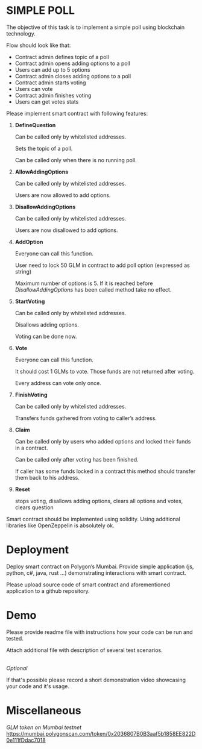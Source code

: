 # SIMPLE POLL

The objective of this task is to implement a simple poll using blockchain technology.

Flow should look like that:

- Contract admin defines topic of a poll
- Contract admin opens adding options to a poll
- Users can add up to 5 options
- Contract admin closes adding options to a poll
- Contract admin starts voting
- Users can vote
- Contract admin finishes voting
- Users can get votes stats

Please implement smart contract with following features:

1. **DefineQuestion**

   Can be called only by whitelisted addresses.

   Sets the topic of a poll.

   Can be called only when there is no running poll.

1. **AllowAddingOptions**

   Can be called only by whitelisted addresses.

   Users are now allowed to add options.

1. **DisallowAddingOptions**

   Can be called only by whitelisted addresses.

   Users are now disallowed to add options.

1. **AddOption**

   Everyone can call this function.

   User need to lock 50 GLM in contract to add poll option (expressed as string)

   Maximum number of options is 5. If it is reached before _DisallowAddingOptions_ has been called method take no effect.

1. **StartVoting**

   Can be called only by whitelisted addresses.

   Disallows adding options.

   Voting can be done now.

1. **Vote**

   Everyone can call this function.

   It should cost 1 GLMs to vote. Those funds are not returned after voting.

   Every address can vote only once.

1. **FinishVoting**

   Can be called only by whitelisted addresses.

   Transfers funds gathered from voting to caller’s address.

1. **Claim**

   Can be called only by users who added options and locked their funds in a contract.

   Can be called only after voting has been finished.

   If caller has some funds locked in a contract this method should transfer them back to his address.

1. **Reset**

   stops voting, disallows adding options, clears all options and votes, clears question

Smart contract should be implemented using solidity. Using additional libraries like OpenZeppelin is absolutely ok.

# Deployment

Deploy smart contract on Polygon’s Mumbai. Provide simple application (js, python, c#, java, rust …) demonstrating interactions with smart contract.

Please upload source code of smart contract and aforementioned application to a github repository.

# Demo

Please provide readme file with instructions how your code can be run and tested.

Attach additional file with description of several test scenarios.

\
_Optional_

If that's possible please record a short demonstration video showcasing your code and it's usage.

# Miscellaneous

_GLM token on Mumbai testnet_
https://mumbai.polygonscan.com/token/0x2036807B0B3aaf5b1858EE822D0e111fDdac7018
